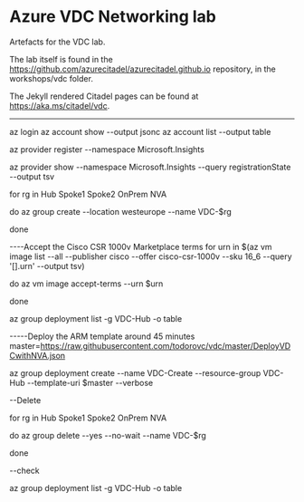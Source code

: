 # Azure VDC Networking lab

Artefacts for the VDC lab.

The lab itself is found in the <https://github.com/azurecitadel/azurecitadel.github.io> repository, in the workshops/vdc folder.

The Jekyll rendered Citadel pages can be found at <https://aka.ms/citadel/vdc>.

-----------------
az login
az account show --output jsonc
az account list --output table

az provider register --namespace Microsoft.Insights

az provider show --namespace Microsoft.Insights --query registrationState --output tsv

for rg in Hub Spoke1 Spoke2 OnPrem NVA

do az group create --location westeurope --name VDC-$rg

done

----Accept the Cisco CSR 1000v Marketplace terms
for urn in $(az vm image list --all --publisher cisco --offer cisco-csr-1000v --sku 16_6 --query '[].urn' --output tsv)

do az vm image accept-terms --urn $urn

done

az group deployment list -g VDC-Hub -o table

-----Deploy the ARM template  around 45 minutes
master=https://raw.githubusercontent.com/todorovc/vdc/master/DeployVDCwithNVA.json

az group deployment create --name VDC-Create --resource-group VDC-Hub --template-uri $master --verbose



--Delete

for rg in Hub Spoke1 Spoke2 OnPrem NVA

do az group delete --yes --no-wait --name VDC-$rg

done


--check

az group deployment list -g VDC-Hub -o table
